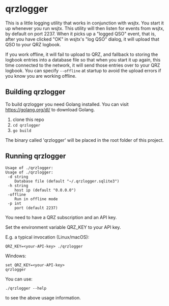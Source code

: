 # qrzlogger

This is a little logging utility that works in conjunction with wsjtx. You start it up whenever you run wsjtx. This utility will then listen for events from wsjtx, by default on port 2237. When it picks up a "logged QSO" event, that is, after you have clicked "OK" in wsjtx's "log QSO" dialog,  it will upload that QSO to your QRZ logbook.

If you work offline, it will fail to upload to QRZ, and fallback to storing the logbook entries into a database file so that when you start it up again, this time connected to the network, it will send those entries over to your QRZ logbook. You can specify `--offline` at startup to avoid the upload errors if you know you are working offline.
 
Building qrzlogger
----------------

To build qrzlogger you need Golang installed. You can visit https://golang.org/dl/ to download Golang.

1. clone this repo
2. `cd qrzlogger`
3. `go build`

The binary called 'qrzlogger' will be placed in the root folder of this project.



Running qrzlogger
----------------

    Usage of ./qrzlogger:
	Usage of ./qrzlogger:
     -d string
    	Database file (default "~/.qrzlogger.sqlite3")
     -h string
    	host ip (default "0.0.0.0")
     -offline
    	Run in offline mode
     -p int
    	port (default 2237)

You need to have a QRZ subscription and an API key.

Set the environment variable QRZ_KEY to your API key.

E.g. a typical invocation (Linux/macOS):

    QRZ_KEY=<your-API-key> ./qrzlogger

Windows:

    set QRZ_KEY=<your-API-key>
    qrzlogger
    

You can use:
    
    ./qrzlogger --help

to see the above usage information.
